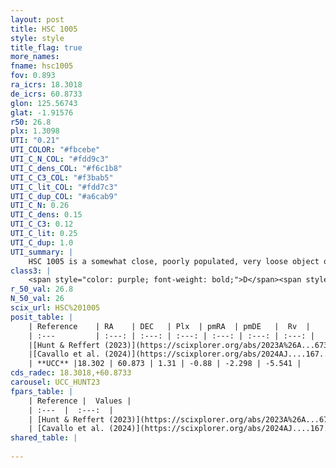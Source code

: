 ```yaml
---
layout: post
title: HSC 1005
style: style
title_flag: true
more_names: 
fname: hsc1005
fov: 0.893
ra_icrs: 18.3018
de_icrs: 60.8733
glon: 125.56743
glat: -1.91576
r50: 26.8
plx: 1.3098
UTI: "0.21"
UTI_COLOR: "#fbcebe"
UTI_C_N_COL: "#fdd9c3"
UTI_C_dens_COL: "#f6c1b8"
UTI_C_C3_COL: "#f3bab5"
UTI_C_lit_COL: "#fdd7c3"
UTI_C_dup_COL: "#a6cab9"
UTI_C_N: 0.26
UTI_C_dens: 0.15
UTI_C_C3: 0.12
UTI_C_lit: 0.25
UTI_C_dup: 1.0
UTI_summary: |
    HSC 1005 is a somewhat close, poorly populated, very loose object of very low C3 quality. It was recently reported in the literature.
class3: |
    <span style="color: purple; font-weight: bold;">D</span><span style="color: red; font-weight: bold;">C</span>
r_50_val: 26.8
N_50_val: 26
scix_url: HSC%201005
posit_table: |
    | Reference    | RA    | DEC   | Plx  | pmRA  | pmDE   |  Rv  |
    | :---         | :---: | :---: | :---: | :---: | :---: | :---: |
    |[Hunt & Reffert (2023)](https://scixplorer.org/abs/2023A%26A...673A.114H) | 18.421 | 60.971 | 1.294 | -0.898 | -2.282 | -4.909 |
    |[Cavallo et al. (2024)](https://scixplorer.org/abs/2024AJ....167...12C) | 18.239 | 60.816 | 1.304 | -- | -- | -- |
    | **UCC** |18.302 | 60.873 | 1.31 | -0.88 | -2.298 | -5.541 | 
cds_radec: 18.3018,+60.8733
carousel: UCC_HUNT23
fpars_table: |
    | Reference |  Values |
    | :---  |  :---:  |
    | [Hunt & Reffert (2023)](https://scixplorer.org/abs/2023A%26A...673A.114H) | `AV50=0.751, diffAV50=0.664, MOD50=9.37, logAge50=7.994` |
    | [Cavallo et al. (2024)](https://scixplorer.org/abs/2024AJ....167...12C) | `AV50=1.04, dMod50=9.51, logAge50=8.12, [Fe/H]50=0.2` |
shared_table: |
    
---
```


